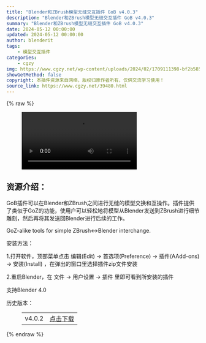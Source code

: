 ```yaml
---
title: "Blender和ZBrush模型无缝交互插件 GoB v4.0.3"
description: "Blender和ZBrush模型无缝交互插件 GoB v4.0.3"
summary: "Blender和ZBrush模型无缝交互插件 GoB v4.0.3"
date: 2024-05-12 00:00:00
updated: 2024-05-12 00:00:00
author: blenderit
tags: 
    - 模型交互插件
categories:
    - cgzy
img: https://www.cgzy.net/wp-content/uploads/2024/02/1709111398-bf2b585aaeb7a04.webp
showGetMethod: false
copyright: 本插件资源来自网络，版权归原作者所有，仅供交流学习使用！
source_link: https://www.cgzy.net/39480.html
---
```


{% raw %}
<figure class="wp-block-video aligncenter"><video controls src="http://cloud.video.taobao.com/play/u/null/p/1/e/6/t/1/450773756074.mp4"></video></figure><div class="wp-block-pandastudio-title"><div class="title_style_01"><h2 id="h2-0">资源介绍：</h2></div></div><p class="is-style-text-indent-2em">GoB插件可以在Blender和ZBrush之间进行无缝的模型交换和互操作。插件提供了类似于GoZ的功能，使用户可以轻松地将模型从Blender发送到ZBrush进行细节雕刻，然后再将其发送回Blender进行后续的工作。</p><p>GoZ-alike tools for simple ZBrush&lt;-&gt;Blender interchange.</p><div class="wp-block-pandastudio-title"><div class="title_style_01"><p>安装方法：</p></div></div><p>1.打开软件，顶部菜单点击 编辑(Edit) → 首选项(Preference) → 插件(AAdd-ons) → 安装(Install) ，在弹出的窗口里选择插件zip文件安装</p><p>2.重启Blender，在 文件 → 用户设置 → 插件 里即可看到所安装的插件</p><div class="wp-block-pandastudio-tips"><div class="tip success "><p>支持Blender 4.0</p>
</div></div><div class="wp-block-pandastudio-title"><div class="title_style_01"><p>历史版本：</p></div></div><figure class="wp-block-table has-medium-font-size"><table><tbody><tr><td>v4.0.2</td><td><a href="https://www.cgzy.net/go?_=0cccd43026aHR0cHM6Ly9wYW4uYmFpZHUuY29tL3MvMTV0RTFPMmtpOHpFc1NXR0hCdVhvZmc%2FcHdkPXYzaXI%3D" target="_blank">点击下载</a></td></tr></tbody></table></figure>
<div style="display: none">cgzy</div>
{% endraw %}